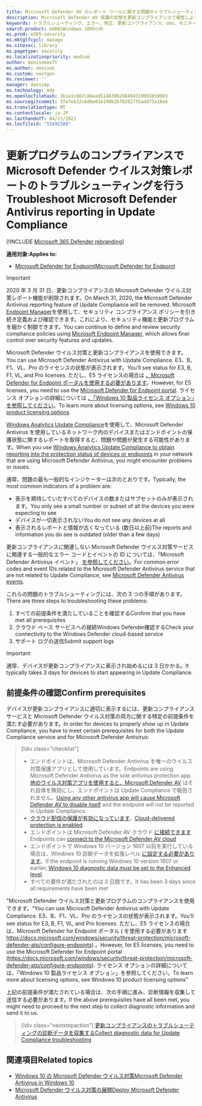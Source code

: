 ```yaml
---
title: Microsoft Defender AV のレポート ツールに関する問題のトラブルシューティング
description: Microsoft Defender AV 保護の状態を更新コンプライアンスで報告しようとするときに一般的な問題を特定して解決する
keywords: トラブルシューティング、エラー、修正、更新コンプライアンス、oms、モニター、レポート、Microsoft Defender AV
search.product: eADQiWindows 10XVcnh
ms.prod: m365-security
ms.mktglfcycl: manage
ms.sitesec: library
ms.pagetype: security
ms.localizationpriority: medium
author: denisebmsft
ms.author: deniseb
ms.custom: nextgen
ms.reviewer: ''
manager: dansimp
ms.technology: mde
ms.openlocfilehash: 3b1a1c807c86aa95148300298484319001b59963
ms.sourcegitcommit: 3fe7eb32c8d6e01e190b2b782827fbadd73a18e6
ms.translationtype: MT
ms.contentlocale: ja-JP
ms.lasthandoff: 04/13/2021
ms.locfileid: "51691588"
---
```

# <a name="troubleshoot-microsoft-defender-antivirus-reporting-in-update-compliance"></a><span data-ttu-id="9e6c1-104">更新プログラムのコンプライアンスで Microsoft Defender ウイルス対策レポートのトラブルシューティングを行う</span><span class="sxs-lookup"><span data-stu-id="9e6c1-104">Troubleshoot Microsoft Defender Antivirus reporting in Update Compliance</span></span>

[!INCLUDE [Microsoft 365 Defender rebranding](../../includes/microsoft-defender.md)]


<span data-ttu-id="9e6c1-105">**適用対象:**</span><span class="sxs-lookup"><span data-stu-id="9e6c1-105">**Applies to:**</span></span>

- [<span data-ttu-id="9e6c1-106">Microsoft Defender for Endpoint</span><span class="sxs-lookup"><span data-stu-id="9e6c1-106">Microsoft Defender for Endpoint</span></span>](/microsoft-365/security/defender-endpoint/)

> [!IMPORTANT]
> <span data-ttu-id="9e6c1-107">2020 年 3 月 31 日、更新コンプライアンスの Microsoft Defender ウイルス対策レポート機能が削除されます。</span><span class="sxs-lookup"><span data-stu-id="9e6c1-107">On March 31, 2020, the Microsoft Defender Antivirus reporting feature of Update Compliance will be removed.</span></span> <span data-ttu-id="9e6c1-108">Microsoft [Endpoint Manager](https://www.microsoft.com/microsoft-365/microsoft-endpoint-manager)を使用して、セキュリティ コンプライアンス ポリシーを引き続き定義および確認できます。これにより、セキュリティ機能と更新プログラムを細かく制御できます。</span><span class="sxs-lookup"><span data-stu-id="9e6c1-108">You can continue to define and review security compliance policies using [Microsoft Endpoint Manager](https://www.microsoft.com/microsoft-365/microsoft-endpoint-manager), which allows finer control over security features and updates.</span></span>

<span data-ttu-id="9e6c1-109">Microsoft Defender ウイルス対策と更新コンプライアンスを使用できます。</span><span class="sxs-lookup"><span data-stu-id="9e6c1-109">You can use Microsoft Defender Antivirus with Update Compliance.</span></span> <span data-ttu-id="9e6c1-110">E3、B、F1、VL、Pro のライセンスの状態が表示されます。</span><span class="sxs-lookup"><span data-stu-id="9e6c1-110">You’ll see status for E3, B, F1, VL, and Pro licenses.</span></span> <span data-ttu-id="9e6c1-111">ただし、E5 ライセンスの場合は [、Microsoft Defender for Endpoint ポータルを使用する必要があります](/windows/security/threat-protection/microsoft-defender-atp/configure-endpoints)。</span><span class="sxs-lookup"><span data-stu-id="9e6c1-111">However, for E5 licenses, you need to use the [Microsoft Defender for Endpoint portal](/windows/security/threat-protection/microsoft-defender-atp/configure-endpoints).</span></span> <span data-ttu-id="9e6c1-112">ライセンス オプションの詳細については [、「Windows 10 製品ライセンス オプション」を参照してください](https://www.microsoft.com/licensing/product-licensing/windows10.aspx)。</span><span class="sxs-lookup"><span data-stu-id="9e6c1-112">To learn more about licensing options, see [Windows 10 product licensing options](https://www.microsoft.com/licensing/product-licensing/windows10.aspx).</span></span>

<span data-ttu-id="9e6c1-113">[Windows Analytics Update Compliance](/windows/deployment/update/update-compliance-using#wdav-assessment)を使用して、Microsoft Defender Antivirus を使用しているネットワーク内のデバイスまたはエンドポイントの保護状態に関するレポートを取得すると、問題や問題が発生する可能性があります。</span><span class="sxs-lookup"><span data-stu-id="9e6c1-113">When you use [Windows Analytics Update Compliance to obtain reporting into the protection status of devices or endpoints](/windows/deployment/update/update-compliance-using#wdav-assessment) in your network that are using Microsoft Defender Antivirus, you might encounter problems or issues.</span></span>

<span data-ttu-id="9e6c1-114">通常、問題の最も一般的なインジケーターは次のとおりです。</span><span class="sxs-lookup"><span data-stu-id="9e6c1-114">Typically, the most common indicators of a problem are:</span></span>
- <span data-ttu-id="9e6c1-115">表示を期待していたすべてのデバイスの数またはサブセットのみが表示されます。</span><span class="sxs-lookup"><span data-stu-id="9e6c1-115">You only see a small number or subset of all the devices you were expecting to see</span></span>
- <span data-ttu-id="9e6c1-116">デバイスが一切表示されない</span><span class="sxs-lookup"><span data-stu-id="9e6c1-116">You do not see any devices at all</span></span>
- <span data-ttu-id="9e6c1-117">表示されるレポートと情報が古くなっている (数日以上前)</span><span class="sxs-lookup"><span data-stu-id="9e6c1-117">The reports and information you do see is outdated (older than a few days)</span></span>

<span data-ttu-id="9e6c1-118">更新コンプライアンスに関連しない Microsoft Defender ウイルス対策サービスに関連する一般的なエラー コードとイベントの ID については、「Microsoft Defender Antivirus イベント」 [を参照してください](troubleshoot-microsoft-defender-antivirus.md)。</span><span class="sxs-lookup"><span data-stu-id="9e6c1-118">For common error codes and event IDs related to the Microsoft Defender Antivirus service that are not related to Update Compliance, see [Microsoft Defender Antivirus events](troubleshoot-microsoft-defender-antivirus.md).</span></span> 

<span data-ttu-id="9e6c1-119">これらの問題のトラブルシューティングには、次の 3 つの手順があります。</span><span class="sxs-lookup"><span data-stu-id="9e6c1-119">There are three steps to troubleshooting these problems:</span></span>

1. <span data-ttu-id="9e6c1-120">すべての前提条件を満たしていることを確認する</span><span class="sxs-lookup"><span data-stu-id="9e6c1-120">Confirm that you have met all prerequisites</span></span>
2. <span data-ttu-id="9e6c1-121">クラウド ベース サービスへの接続Windows Defender確認する</span><span class="sxs-lookup"><span data-stu-id="9e6c1-121">Check your connectivity to the Windows Defender cloud-based service</span></span>
3. <span data-ttu-id="9e6c1-122">サポート ログの送信</span><span class="sxs-lookup"><span data-stu-id="9e6c1-122">Submit support logs</span></span>

>[!IMPORTANT]
><span data-ttu-id="9e6c1-123">通常、デバイスが更新コンプライアンスに表示され始めるには 3 日かかる。</span><span class="sxs-lookup"><span data-stu-id="9e6c1-123">It typically takes 3 days for devices to start appearing in Update Compliance.</span></span>


## <a name="confirm-prerequisites"></a><span data-ttu-id="9e6c1-124">前提条件の確認</span><span class="sxs-lookup"><span data-stu-id="9e6c1-124">Confirm prerequisites</span></span>

<span data-ttu-id="9e6c1-125">デバイスが更新コンプライアンスに適切に表示するには、更新コンプライアンス サービスと Microsoft Defender ウイルス対策の両方に関する特定の前提条件を満たす必要があります。</span><span class="sxs-lookup"><span data-stu-id="9e6c1-125">In order for devices to properly show up in Update Compliance, you have to meet certain prerequisites for both the Update Compliance service and for Microsoft Defender Antivirus:</span></span>

>[!div class="checklist"]
>- <span data-ttu-id="9e6c1-126">エンドポイントは、Microsoft Defender Antivirus を唯一のウイルス対策保護アプリとして使用しています。</span><span class="sxs-lookup"><span data-stu-id="9e6c1-126">Endpoints are using Microsoft Defender Antivirus as the sole antivirus protection app.</span></span> <span data-ttu-id="9e6c1-127">[他のウイルス対策アプリを使用すると、Microsoft Defender AV](microsoft-defender-antivirus-compatibility.md) はそれ自体を無効にし、エンドポイントは Update Compliance で報告されません。</span><span class="sxs-lookup"><span data-stu-id="9e6c1-127">[Using any other antivirus app will cause Microsoft Defender AV to disable itself](microsoft-defender-antivirus-compatibility.md) and the endpoint will not be reported in Update Compliance.</span></span>
> - <span data-ttu-id="9e6c1-128">[クラウド配信の保護が有効になっています](enable-cloud-protection-microsoft-defender-antivirus.md)。</span><span class="sxs-lookup"><span data-stu-id="9e6c1-128">[Cloud-delivered protection is enabled](enable-cloud-protection-microsoft-defender-antivirus.md).</span></span>
> - <span data-ttu-id="9e6c1-129">エンドポイントは Microsoft Defender AV クラウド [に接続できます](configure-network-connections-microsoft-defender-antivirus.md#validate-connections-between-your-network-and-the-cloud)</span><span class="sxs-lookup"><span data-stu-id="9e6c1-129">Endpoints can [connect to the Microsoft Defender AV cloud](configure-network-connections-microsoft-defender-antivirus.md#validate-connections-between-your-network-and-the-cloud)</span></span>
> - <span data-ttu-id="9e6c1-130">エンドポイントで Windows 10 バージョン 1607 以前を実行している場合は、Windows 10 診断データを拡張レベル [に設定する必要があります](/windows/configuration/configure-windows-diagnostic-data-in-your-organization#enhanced-level)。</span><span class="sxs-lookup"><span data-stu-id="9e6c1-130">If the endpoint is running Windows 10 version 1607 or earlier, [Windows 10 diagnostic data must be set to the Enhanced level](/windows/configuration/configure-windows-diagnostic-data-in-your-organization#enhanced-level).</span></span>
> - <span data-ttu-id="9e6c1-131">すべての要件が満たされたのは 3 日間です。</span><span class="sxs-lookup"><span data-stu-id="9e6c1-131">It has been 3 days since all requirements have been met</span></span>

<span data-ttu-id="9e6c1-132">"Microsoft Defender ウイルス対策と更新プログラムのコンプライアンスを使用できます。</span><span class="sxs-lookup"><span data-stu-id="9e6c1-132">“You can use Microsoft Defender Antivirus with Update Compliance.</span></span> <span data-ttu-id="9e6c1-133">E3、B、F1、VL、Pro のライセンスの状態が表示されます。</span><span class="sxs-lookup"><span data-stu-id="9e6c1-133">You’ll see status for E3, B, F1, VL, and Pro licenses.</span></span> <span data-ttu-id="9e6c1-134">ただし、E5 ライセンスの場合は、Microsoft Defender for Endpoint ポータル ( を使用する必要があります https://docs.microsoft.com/windows/security/threat-protection/microsoft-defender-atp/configure-endpoints) 。</span><span class="sxs-lookup"><span data-stu-id="9e6c1-134">However, for E5 licenses, you need to use the Microsoft Defender for Endpoint portal (https://docs.microsoft.com/windows/security/threat-protection/microsoft-defender-atp/configure-endpoints).</span></span> <span data-ttu-id="9e6c1-135">ライセンス オプションの詳細については、「Windows 10 製品ライセンス オプション」を参照してください。</span><span class="sxs-lookup"><span data-stu-id="9e6c1-135">To learn more about licensing options, see Windows 10 product licensing options"</span></span>

<span data-ttu-id="9e6c1-136">上記の前提条件が満たされている場合は、次の手順に進み、診断情報を収集して送信する必要があります。</span><span class="sxs-lookup"><span data-stu-id="9e6c1-136">If the above prerequisites have all been met, you might need to proceed to the next step to collect diagnostic information and send it to us.</span></span>

> [!div class="nextstepaction"]
> [<span data-ttu-id="9e6c1-137">更新コンプライアンスのトラブルシューティングの診断データを収集する</span><span class="sxs-lookup"><span data-stu-id="9e6c1-137">Collect diagnostic data for Update Compliance troubleshooting</span></span>](collect-diagnostic-data.md)  

## <a name="related-topics"></a><span data-ttu-id="9e6c1-138">関連項目</span><span class="sxs-lookup"><span data-stu-id="9e6c1-138">Related topics</span></span>

- [<span data-ttu-id="9e6c1-139">Windows 10 の Microsoft Defender ウイルス対策</span><span class="sxs-lookup"><span data-stu-id="9e6c1-139">Microsoft Defender Antivirus in Windows 10</span></span>](microsoft-defender-antivirus-in-windows-10.md)
- [<span data-ttu-id="9e6c1-140">Microsoft Defender ウイルス対策の展開</span><span class="sxs-lookup"><span data-stu-id="9e6c1-140">Deploy Microsoft Defender Antivirus</span></span>](deploy-manage-report-microsoft-defender-antivirus.md)